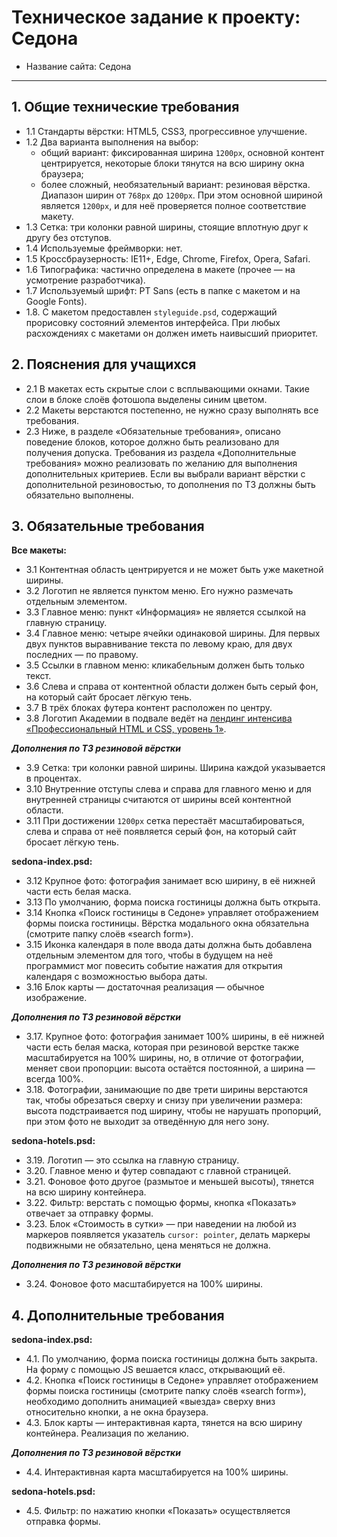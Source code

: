 # Техническое задание к проекту: Седона

- Название сайта: Седона

---

## 1. Общие технические требования

- 1.1 Стандарты вёрстки: HTML5, CSS3, прогрессивное улучшение.
- 1.2 Два варианта выполнения на выбор:
  - общий вариант: фиксированная ширина `1200px`, основной контент центрируется, некоторые блоки тянутся на всю ширину окна браузера;
  - более сложный, необязательный вариант: резиновая вёрстка. Диапазон ширин от `768px` до `1200px`. При этом основной шириной является `1200px`, и для неё проверяется полное соответствие макету.
- 1.3 Сетка: три колонки равной ширины, стоящие вплотную друг к другу без отступов.
- 1.4 Используемые фреймворки: нет.
- 1.5 Кроссбраузерность: IE11+, Edge, Chrome, Firefox, Opera, Safari.
- 1.6 Типографика: частично определена в макете (прочее — на усмотрение разработчика).
- 1.7 Используемый шрифт: PT Sans (есть в папке с макетом и на Google Fonts).
- 1.8. С макетом предоставлен `styleguide.psd`, содержащий прорисовку состояний элементов интерфейса. При любых расхождениях с макетами он должен иметь наивысший приоритет.

## 2. Пояснения для учащихся

- 2.1 В макетах есть скрытые слои с всплывающими окнами. Такие слои в блоке слоёв фотошопа выделены синим цветом.
- 2.2 Макеты верстаются постепенно, не нужно сразу выполнять все требования.
- 2.3 Ниже, в разделе «Обязательные требования», описано поведение блоков, которое должно быть реализовано для получения допуска. Требования из раздела «Дополнительные требования» можно реализовать по желанию для выполнения дополнительных критериев. Если вы выбрали вариант вёрстки с дополнительной резиновостью, то дополнения по ТЗ должны быть обязательно выполнены.

## 3. Обязательные требования

**Все макеты:**

- 3.1 Контентная область центрируется и не может быть уже макетной ширины.
- 3.2 Логотип не является пунктом меню. Его нужно размечать отдельным элементом.
- 3.3 Главное меню: пункт «Информация» не является ссылкой на главную страницу.
- 3.4 Главное меню: четыре ячейки одинаковой ширины. Для первых двух пунктов выравнивание текста по левому краю, для двух последних — по правому.
- 3.5 Ссылки в главном меню: кликабельным должен быть только текст.
- 3.6 Слева и справа от контентной области должен быть серый фон, на который сайт бросает лёгкую тень.
- 3.7 В трёх блоках футера контент расположен по центру.
- 3.8 Логотип Академии в подвале ведёт на [лендинг интенсива «Профессиональный HTML и CSS, уровень 1»](https://htmlacademy.ru/intensive/htmlcss).

**_Дополнения по ТЗ резиновой вёрстки_**

- 3.9 Сетка: три колонки равной ширины. Ширина каждой указывается в процентах.
- 3.10 Внутренние отступы слева и справа для главного меню и для внутренней страницы считаются от ширины всей контентной области.
- 3.11 При достижении `1200px` сетка перестаёт масштабироваться, слева и справа от неё появляется серый фон, на который сайт бросает лёгкую тень.

**sedona-index.psd:**

- 3.12 Крупное фото: фотография занимает всю ширину, в её нижней части есть белая маска.
- 3.13 По умолчанию, форма поиска гостиницы должна быть открыта.
- 3.14 Кнопка «Поиск гостиницы в Седоне» управляет отображением формы поиска гостиницы. Вёрстка модального окна обязательна (смотрите папку слоёв «search form»).
- 3.15 Иконка календаря в поле ввода даты должна быть добавлена отдельным элементом для того, чтобы в будущем на неё программист мог повесить событие нажатия для открытия календаря с возможностью выбора даты.
- 3.16 Блок карты — достаточная реализация — обычное изображение.

**_Дополнения по ТЗ резиновой вёрстки_**

- 3.17. Крупное фото: фотография занимает 100% ширины, в её нижней части есть белая маска, которая при резиновой верстке также масштабируется на 100% ширины, но, в отличие от фотографии, меняет свои пропорции: высота остаётся постоянной, а ширина — всегда 100%.
- 3.18. Фотографии, занимающие по две трети ширины верстаются так, чтобы обрезаться сверху и снизу при увеличении размера: высота подстраивается под ширину, чтобы не нарушать пропорций, при этом фото не выходит за отведённую для него зону.

**sedona-hotels.psd:**

- 3.19. Логотип — это ссылка на главную страницу.
- 3.20. Главное меню и футер совпадают с главной страницей.
- 3.21. Фоновое фото другое (размытое и меньшей высоты), тянется на всю ширину контейнера.
- 3.22. Фильтр: верстать с помощью формы, кнопка «Показать» отвечает за отправку формы.
- 3.23. Блок «Стоимость в сутки» — при наведении на любой из маркеров появляется указатель `cursor: pointer`, делать маркеры подвижными не обязательно, цена меняться не должна.

**_Дополнения по ТЗ резиновой вёрстки_**

- 3.24. Фоновое фото масштабируется на 100% ширины.

## 4. Дополнительные требования

**sedona-index.psd:**

- 4.1. По умолчанию, форма поиска гостиницы должна быть закрыта. На форму с помощью JS вешается класс, открывающий её.
- 4.2. Кнопка «Поиск гостиницы в Седоне» управляет отображением формы поиска гостиницы (смотрите папку слоёв «search form»), необходимо дополнить анимацией «выезда» сверху вниз относительно кнопки, а не окна браузера.
- 4.3. Блок карты — интерактивная карта, тянется на всю ширину контейнера. Реализация по желанию.

**_Дополнения по ТЗ резиновой вёрстки_**

- 4.4. Интерактивная карта масштабируется на 100% ширины.

**sedona-hotels.psd:**

- 4.5. Фильтр: по нажатию кнопки «Показать» осуществляется отправка формы.
